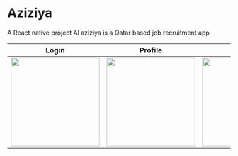 # Aziziya
A React native project
Al aziziya is a Qatar based job recruitment app

| Login      | Profile      | Home      | About      |  
|------------|-------------|------------|-------------|
| <img src="/../master/Screenshot_20190601-054436_Aziziya.jpg" width="200">  | <img src="/../master/profile.jpg" width="200"> | <img src="/../master/Screenshot_20190601-053038_Aziziya.jpg" width="200"> | <img src="/../master/Screenshot_20190601-053047_Aziziya.jpg" width="200"> |
